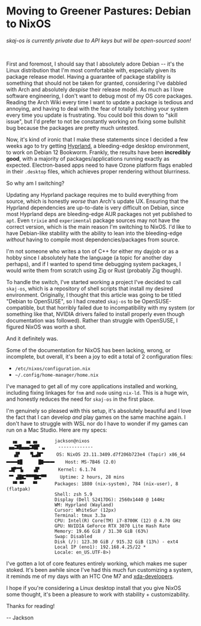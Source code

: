 # Moving to Greener Pastures: Debian to NixOS

*skaj-os is currently private due to API keys but will be open-sourced soon!*

&nbsp;

First and foremost, I should say that I absolutely adore Debian -- it's the Linux
distribution that I'm most comfortable with, especially given its package release
model. Having a guarantee of package stability is something that should not be
taken for granted, considering I've dabbled with Arch and absolutely *despise*
their release model. As much as I love software engineering, I don't want to debug
most of my OS core packages. Reading the Arch Wiki every time I want to update a
package is tedious and annoying, and having to deal with the fear of totally botching
your system every time you update is frustrating. You could boil this down to "skill
issue", but I'd prefer to not be constantly working on fixing some bullshit bug
because the packages are pretty much untested.

Now, it's kind of ironic that I make these statements since I decided a few weeks
ago to try getting <a href="https://wiki.hyprland.org" target="_blank">Hyprland</a>,
a bleeding-edge desktop environment, to work on Debian 12 Bookworm. Frankly, the
results have been **incredibly good**, with a majority of packages/applications
running exactly as expected. Electron-based apps need to have Ozone platform flags
enabled in their `.desktop` files, which achieves proper rendering without blurriness.

So why am I switching?

Updating any Hyprland package requires me to build everything from source, which
is honestly *worse* than Arch's update UX. Ensuring that the Hyprland dependencies
are up-to-date is very difficult on Debian, since most Hyprland deps are bleeding-edge
AUR packages not yet published to `apt`. Even `trixie` and `experimental` package
sources may not have the correct version, which is the main reason I'm switching
to NixOS. I'd like to have Debian-like stability with the ability to lean into the
bleeding-edge *without* having to compile most dependencies/packages from source.

I'm not someone who writes a ton of C++ for either my dayjob or as a hobby since
I absolutely hate the language (a topic for another day perhaps), and if I wanted
to spend time debugging system packages, I would write them from scratch using Zig
or Rust (probably Zig though).

To handle the switch, I've started working a project I've decided to call `skaj-os`,
which is a repository of shell scripts that install my desired environment.
Originally, I thought that this article was going to be titled "Debian to OpenSUSE",
so I had created `skaj-os` to be OpenSUSE-compatible, but that horribly failed due
to incompatibility with my system (or something like that, NVIDIA drivers failed
to install properly even though documentation was followed). Rather than struggle
with OpenSUSE, I figured NixOS was worth a shot.

And it definitely was.

Some of the documentation for NixOS has been lacking, wrong, or incomplete, but
overall, it's been a joy to edit a total of 2 configuration files:

* `/etc/nixos/configuration.nix`
* `~/.config/home-manager/home.nix`

I've managed to get all of my core applications installed and working, including
fixing linkages for `fnm` and `node` using `nix-ld`. This is a huge win, and honestly
reduces the need for `skaj-os` in the first place.

I'm genuinely so pleased with this setup, it's absolutely beautiful and I love
the fact that I can develop *and* play games on the same machine again. I don't
have to struggle with WSL nor do I have to wonder if my games can run on a Mac
Studio. Here are my specs:

~~~
  ▗▄   ▗▄ ▄▖      jackson@nixos
 ▄▄🬸█▄▄▄🬸█▛ ▃     -------------
   ▟▛    ▜▃▟🬕     OS: NixOS 23.11.3409.d7f206b723e4 (Tapir) x86_64
🬋🬋🬫█      █🬛🬋🬋    Host: MS-7B46 (2.0)
 🬷▛🮃▙    ▟▛       Kernel: 6.1.74
 🮃 ▟█🬴▀▀▀█🬴▀▀     Uptime: 2 hours, 28 mins
  ▝▀ ▀▘   ▀▘      Packages: 1880 (nix-system), 784 (nix-user), 8 (flatpak)
                  Shell: zsh 5.9
                  Display (Dell S2417DG): 2560x1440 @ 144Hz
                  WM: Hyprland (Wayland)
                  Cursor: WhiteSur (12px)
                  Terminal: tmux 3.3a
                  CPU: Intel(R) Core(TM) i7-8700K (12) @ 4.70 GHz
                  GPU: NVIDIA GeForce RTX 3070 Lite Hash Rate
                  Memory: 19.66 GiB / 31.30 GiB (63%)
                  Swap: Disabled
                  Disk (/): 123.30 GiB / 915.32 GiB (13%) - ext4
                  Local IP (eno1): 192.168.4.25/22 *
                  Locale: en_US.UTF-8>)
~~~

I've gotten a lot of core features entirely working, which makes me super stoked.
It's been awhile since I've had this much fun customizing a system, it reminds me
of my days with an HTC One M7 and <a href="https://xda-developers.com" target="_blank">xda-developers</a>.

I hope if you're considering a Linux desktop install that you give NixOS some thought,
it's been a pleasure to work with stability + customizability.

Thanks for reading!

-- Jackson

